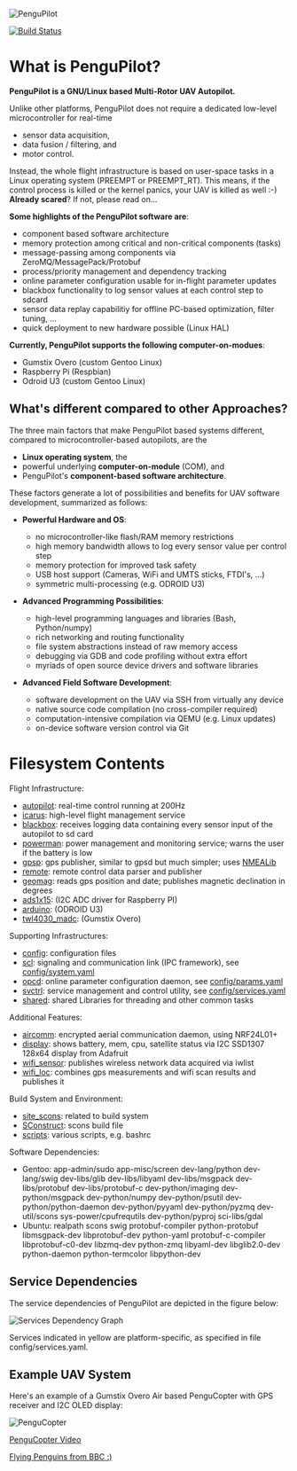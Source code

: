 ![PenguPilot](https://raw.github.com/PenguPilot/PenguPilot/master/doc/PenguPilot.png)

[![Build Status](https://travis-ci.org/PenguPilot/PenguPilot.svg?branch=master)](https://travis-ci.org/PenguPilot/PenguPilot)

What is PenguPilot?
===================
**PenguPilot is a GNU/Linux based Multi-Rotor UAV Autopilot.**

Unlike other platforms, PenguPilot does not require a dedicated low-level microcontroller for real-time

   * sensor data acquisition,
   * data fusion / filtering, and
   * motor control.

Instead, the whole flight infrastructure is based on user-space tasks in a Linux operating system (PREEMPT or PREEMPT_RT). This means, if the control process is killed or the kernel panics, your UAV is killed as well :-) **Already scared**? If not, please read on...

**Some highlights of the PenguPilot software are**:

- component based software architecture
- memory protection among critical and non-critical components (tasks)
- message-passing among components via ZeroMQ/MessagePack/Protobuf
- process/priority management and dependency tracking
- online parameter configuration usable for in-flight parameter updates
- blackbox functionality to log sensor values at each control step to sdcard
- sensor data replay capabilitiy for offline PC-based optimization, filter tuning, ...
- quick deployment to new hardware possible (Linux HAL)

**Currently, PenguPilot supports the following computer-on-modues**:

- Gumstix Overo (custom Gentoo Linux)
- Raspberry Pi (Respbian)
- Odroid U3 (custom Gentoo Linux)

What's different compared to other Approaches?
---------------------------------------------------------------------

The three main factors that make PenguPilot based systems different, compared to microcontroller-based autopilots, are the

  * **Linux operating system**, the
  * powerful underlying **computer-on-module** (COM), and
  * PenguPilot's **component-based software architecture**.

These factors generate a lot of possibilities and benefits for UAV software development, summarized as follows:

* **Powerful Hardware and OS**:
   - no microcontroller-like flash/RAM memory restrictions
   - high memory bandwidth allows to log every sensor value per control step
   - memory protection for improved task safety
   - USB host support (Cameras, WiFi and UMTS sticks, FTDI's, ...)
   - symmetric multi-processing (e.g. ODROID U3)

* **Advanced Programming Possibilities**:
  - high-level programming languages and libraries (Bash, Python/numpy)
  - rich networking and routing functionality
  - file system abstractions instead of raw memory access
  - debugging via GDB and code profiling without extra effort
  - myriads of open source device drivers and software libraries

* **Advanced Field Software Development**:
  - software development on the UAV via SSH from virtually any device
  - native source code compilation (no cross-compiler required)
  - computation-intensive compilation via QEMU (e.g. Linux updates)
  - on-device software version control via Git


Filesystem Contents
===============

Flight Infrastructure:

- [autopilot](autopilot): real-time control running at 200Hz
- [icarus](icarus): high-level flight management service
- [blackbox](blackbox): receives logging data containing every sensor input of the autopilot to sd card
- [powerman](powerman): power management and monitoring service; warns the user if the battery is low
- [gpsp](gpsp): gps publisher, similar to gpsd but much simpler; uses [NMEALib](https://github.com/AHR-Project/nmealib)
- [remote](remote): remote control data parser and publisher
- [geomag](geomag): reads gps position and date; publishes magnetic declination in degrees
- [ads1x15](ads1x15): (I2C ADC driver for Raspberry PI)
- [arduino](arduino): (ODROID U3)
- [twl4030_madc](twl4030_madc): (Gumstix Overo)

Supporting Infrastructures:

- [config](config): configuration files
- [scl](scl): signaling and communication link (IPC framework), see [config/system.yaml](config/system.yaml)
- [opcd](opcd): online parameter configuration daemon, see [config/params.yaml](config/params.yaml)
- [svctrl](svctrl): service management and control utility, see [config/services.yaml](config/services.yaml)
- [shared](shared): shared Libraries for threading and other common tasks

Additional Features:

- [aircomm](aircomm): encrypted aerial communication daemon, using NRF24L01+
- [display](display): shows battery, mem, cpu, satellite status via I2C SSD1307 128x64 display from Adafruit
- [wifi_sensor](wifi_sensor): publishes wireless network data acquired via iwlist
- [wifi_loc](wifi_loc): combines gps measurements and wifi scan results and publishes it

Build System and Environment:

- [site_scons](site_scons): related to build system
- [SConstruct](SConstruct): scons build file
- [scripts](scripts): various scripts, e.g. bashrc

Software Dependencies:
- Gentoo: app-admin/sudo app-misc/screen dev-lang/python dev-lang/swig dev-libs/glib dev-libs/libyaml dev-libs/msgpack dev-libs/protobuf dev-libs/protobuf-c dev-python/imaging dev-python/msgpack dev-python/numpy dev-python/psutil dev-python/python-daemon dev-python/pyyaml dev-python/pyzmq dev-util/scons sys-power/cpufrequtils dev-python/pyproj sci-libs/gdal
- Ubuntu: realpath scons swig protobuf-compiler python-protobuf libmsgpack-dev libprotobuf-dev python-yaml protobuf-c-compiler libprotobuf-c0-dev libzmq-dev python-zmq libyaml-dev libglib2.0-dev python-daemon python-termcolor libpython-dev


Service Dependencies
--------------------
The service dependencies of PenguPilot are depicted in the figure below:

![Services Dependency Graph](https://raw.github.com/PenguPilot/PenguPilot/master/doc/ServicesGraph.png)

Services indicated in yellow are platform-specific, as specified in file config/services.yaml.



Example UAV System
------------------

Here's an example of a Gumstix Overo Air based PenguCopter with GPS receiver and I2C OLED display:

![PenguCopter](https://raw.github.com/PenguPilot/PenguPilot/master/doc/GumstixCopter.jpg)

[PenguCopter Video](http://vimeo.com/98649107)


[Flying Penguins from BBC :)](https://www.youtube.com/watch?v=9dfWzp7rYR4)

